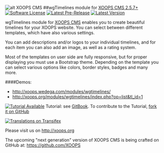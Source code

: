![alt XOOPS CMS](http://xoops.org/images/logoXoops4GithubRepository.png)
##wgTimelines module for  [XOOPS CMS 2.5.7+](https://xoops.org)
[![Software License](https://img.shields.io/badge/license-GPL-brightgreen.svg?style=flat)](LICENSE)
[![Latest Pre-Release](https://img.shields.io/github/tag/ggoffy/wgtimelines.svg?style=flat)](https://github.com/ggoffy/wgtimelines/tags/)
[![Latest Version](https://img.shields.io/github/release/ggoffy/wgtimelines.svg?style=flat)](https://github.com/ggoffy/wgtimelines/releases/)

wgTimelines module for [XOOPS CMS](http://xoops.org) enables you to create beautiful timelines for your XOOPS website. You can select between different templates, which have also various settings.

You can add descriptions and/or logos to your individual timelines, and for each item you can also add an image, as well as a rating system.
                                                                                                                       
Most of the templates on user side are fully responsive, but for proper displaying you must use a Bootstrap theme. Depending on the template you can select various options like colors, border styles, badges and many more.
                                                                                                                       
####Demos: 
* http://xoops.wedega.com/modules/wgtimelines/
* http://xoops.org/modules/wgtimelines/index.php?op=list&tl_id=1

[![Tutorial Available](http://xoops.org/images/tutorial-available-blue.svg)](https://www.gitbook.com/book/xoops/wgtimelines-tutorial/) Tutorial: see [GitBook](https://www.gitbook.com/book/xoops/wgtimelines-tutorial/).
To contribute to the Tutorial, [fork it on GitHub](https://github.com/XoopsDocs/wgtimelines-tutorial)

[![Translations on Transifex](http://xoops.org/images/translations-transifex-blue.svg)](https://www.transifex.com/xoops)

Please visit us on http://xoops.org

The upcoming "next generation" version of XOOPS CMS is being crafted on GitHub at: https://github.com/XOOPS
